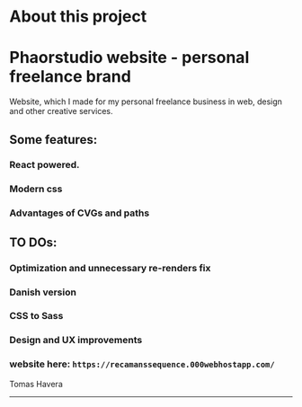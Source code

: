 # About this project
# Phaorstudio website - personal freelance brand

Website, which I made for my personal freelance business in web, design and other creative services. 


## Some features:

### React powered. 

### Modern css 

### Advantages of CVGs and paths

## TO DOs:

### Optimization and unnecessary re-renders fix

### Danish version

### CSS to Sass

### Design and UX improvements

### website here: `https://recamanssequence.000webhostapp.com/`

Tomas Havera
**********************************
